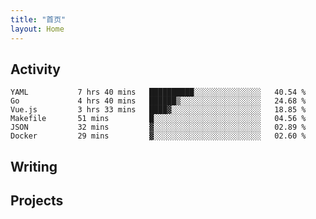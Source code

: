 ```yaml
---
title: "首页"
layout: Home
---
```


## Activity
<!--START_SECTION:waka-->

```text
YAML           7 hrs 40 mins   ██████████░░░░░░░░░░░░░░░   40.54 %
Go             4 hrs 40 mins   ██████▒░░░░░░░░░░░░░░░░░░   24.68 %
Vue.js         3 hrs 33 mins   ████▓░░░░░░░░░░░░░░░░░░░░   18.85 %
Makefile       51 mins         █░░░░░░░░░░░░░░░░░░░░░░░░   04.56 %
JSON           32 mins         ▓░░░░░░░░░░░░░░░░░░░░░░░░   02.89 %
Docker         29 mins         ▓░░░░░░░░░░░░░░░░░░░░░░░░   02.60 %
```

<!--END_SECTION:waka-->

## Writing
<PindedPosts />

## Projects
<Projects />
